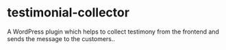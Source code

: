 # testimonial-collector
A WordPress plugin which helps to collect testimony from the frontend and sends the message to the customers..
